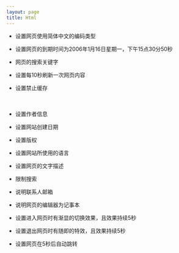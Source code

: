 ```yaml
---
layout: page 
title: Html
---
```


- 设置网页使用简体中文的编码类型

	<meta http-equiv="content-type" content="text/html; charset=utf-8" />

- 设置网页的到期时间为2006年1月16日星期一，下午15点30分50秒

	<meta http-equiv="expires" content="Mon, 16 Jan 2006 15:30:50 GMT" />
	
- 网页的搜索关键字

	<meta name="keyword" content="" />
	
- 设置每10秒刷新一次网页内容

	<meta http-equiv="refresh" content="10" />	

- 设置禁止缓存

　　<meta http-equiv="cache-control" content="no-cache" />

- 设置作者信息

	<meta name="author" content="" />

- 设置网站创建日期
	
	<meta name="build" content="" />
	
- 设置版权

	<meta name="copyright" content="" />

- 设置网站所使用的语言

	<meta name="content-language" content="ch" />

- 设置网页的文字描述
	
	<meta name="description" content="" />

- 限制搜索

	<meta name="robots" content="all" />

- 说明联系人邮箱
	
	<meta name="reply-to" content="liseor@gmail.com" />

- 说明网页的编辑器为记事本
	
	<meta name="generator" content="notepad" />
	
- 设置进入网页时有渐显的切换效果，且效果持续5秒
	
	<meta http-equiv="Page-Enter" content="blendTrans(duration=5)" />
	
- 设置退出网页时有随即的特效，且效果持续5秒

	<meta http-equiv="Page-Exit" content="revealTrans(transition=23,duration=5)" />

- 设置网页在5秒后自动跳转

	<meta http-equiv="refresh" content="5;url=" />
	
